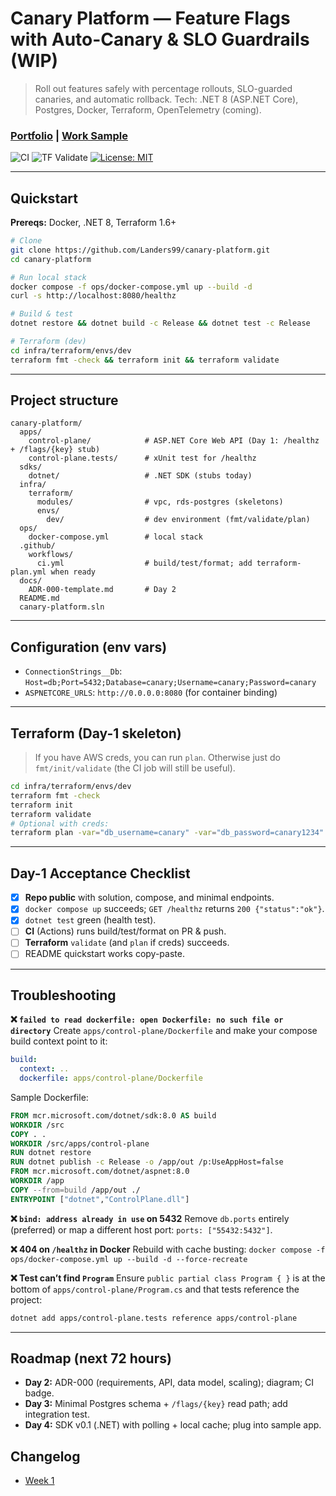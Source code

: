 # Canary Platform — Feature Flags with Auto-Canary & SLO Guardrails (WIP)

> Roll out features safely with percentage rollouts, SLO-guarded canaries, and automatic rollback.
> Tech: .NET 8 (ASP.NET Core), Postgres, Docker, Terraform, OpenTelemetry (coming).

### [Portfolio](https://landers99.github.io/) | [Work Sample](https://github.com/Landers99/canary-platform/blob/main/work-samples-v0.zip)

<!-- Badges (update the URLs to your repo/actions) -->

![CI](https://github.com/Landers99/canary-platform/actions/workflows/ci.yml/badge.svg)
![TF Validate](https://github.com/Landers99/canary-platform/actions/workflows/terraform-plan.yml/badge.svg)
[![License: MIT](https://img.shields.io/badge/License-MIT-green.svg)](LICENSE)

---

## Quickstart

**Prereqs:** Docker, .NET 8, Terraform 1.6+

```bash
# Clone
git clone https://github.com/Landers99/canary-platform.git
cd canary-platform

# Run local stack
docker compose -f ops/docker-compose.yml up --build -d
curl -s http://localhost:8080/healthz

# Build & test
dotnet restore && dotnet build -c Release && dotnet test -c Release

# Terraform (dev)
cd infra/terraform/envs/dev
terraform fmt -check && terraform init && terraform validate
```

---

## Project structure

```
canary-platform/
  apps/
    control-plane/            # ASP.NET Core Web API (Day 1: /healthz + /flags/{key} stub)
    control-plane.tests/      # xUnit test for /healthz
  sdks/
    dotnet/                   # .NET SDK (stubs today)
  infra/
    terraform/
      modules/                # vpc, rds-postgres (skeletons)
      envs/
        dev/                  # dev environment (fmt/validate/plan)
  ops/
    docker-compose.yml        # local stack
  .github/
    workflows/
      ci.yml                  # build/test/format; add terraform-plan.yml when ready
  docs/
    ADR-000-template.md       # Day 2
  README.md
  canary-platform.sln
```

---

## Configuration (env vars)

* `ConnectionStrings__Db`: `Host=db;Port=5432;Database=canary;Username=canary;Password=canary`
* `ASPNETCORE_URLS`: `http://0.0.0.0:8080` (for container binding)

---

## Terraform (Day-1 skeleton)

> If you have AWS creds, you can run `plan`. Otherwise just do `fmt/init/validate` (the CI job will still be useful).

```bash
cd infra/terraform/envs/dev
terraform fmt -check
terraform init
terraform validate
# Optional with creds:
terraform plan -var="db_username=canary" -var="db_password=canary1234"
```

---

## Day-1 Acceptance Checklist

* [x] **Repo public** with solution, compose, and minimal endpoints.
* [x] `docker compose up` succeeds; `GET /healthz` returns `200 {"status":"ok"}`.
* [x] `dotnet test` green (health test).
* [ ] **CI** (Actions) runs build/test/format on PR & push.
* [ ] **Terraform** `validate` (and `plan` if creds) succeeds.
* [ ] README quickstart works copy-paste.

---

## Troubleshooting

**❌ `failed to read dockerfile: open Dockerfile: no such file or directory`**
Create `apps/control-plane/Dockerfile` and make your compose build context point to it:

```yaml
build:
  context: ..
  dockerfile: apps/control-plane/Dockerfile
```

Sample Dockerfile:

```dockerfile
FROM mcr.microsoft.com/dotnet/sdk:8.0 AS build
WORKDIR /src
COPY . .
WORKDIR /src/apps/control-plane
RUN dotnet restore
RUN dotnet publish -c Release -o /app/out /p:UseAppHost=false
FROM mcr.microsoft.com/dotnet/aspnet:8.0
WORKDIR /app
COPY --from=build /app/out ./
ENTRYPOINT ["dotnet","ControlPlane.dll"]
```

**❌ `bind: address already in use` on 5432**
Remove `db.ports` entirely (preferred) or map a different host port: `ports: ["55432:5432"]`.

**❌ 404 on `/healthz` in Docker**
Rebuild with cache busting:
`docker compose -f ops/docker-compose.yml up --build -d --force-recreate`

**❌ Test can’t find `Program`**
Ensure `public partial class Program { }` is at the bottom of `apps/control-plane/Program.cs` and that tests reference the project:

```bash
dotnet add apps/control-plane.tests reference apps/control-plane
```

---

## Roadmap (next 72 hours)

* **Day 2:** ADR-000 (requirements, API, data model, scaling); diagram; CI badge.
* **Day 3:** Minimal Postgres schema + `/flags/{key}` read path; add integration test.
* **Day 4:** SDK v0.1 (.NET) with polling + local cache; plug into sample app.

## Changelog

* [Week 1](https://www.linkedin.com/posts/jonathan-l-smith_dotnet-featureflags-observability-activity-7361074014951264259-ipuz?utm_source=share&utm_medium=member_desktop&rcm=ACoAACOvxHQBRnMKyd0QWMmrAI7PPtOupDOLX4U)
